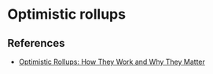 # Optimistic rollups



## References

- [Optimistic Rollups: How They Work and Why They Matter](https://medium.com/stakefish/optimistic-rollups-how-they-work-and-why-they-matter-3f677a504fcf)


